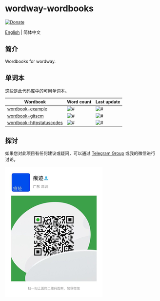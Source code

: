 # wordway-wordbooks

[![Donate](https://img.shields.io/badge/Donate-PayPal-green.svg)](https://www.paypal.com/cgi-bin/webscr?cmd=_donations&business=lijy91%40live.com&currency_code=USD&source=url)

[English](./README.en_US.md) | 简体中文

## 简介

Wordbooks for wordway.

## 单词本

这些是此代码库中的可用单词本。

| Wordbook                                                                        | Word count                                                               | Last update                                                                               |
| ------------------------------------------------------------------------------- | ------------------------------------------------------------------------ | ----------------------------------------------------------------------------------------- |
| [wordbook-example](https://github.com/wordway/wordbook-example)                 | ![#](https://wordway-api-dev.thecode.me/wordbooks/example/badge)         | ![#](https://wordway-api-dev.thecode.me/wordbooks/example/badge?type=last_update)         |
| [wordbook-gitscm](https://github.com/wordway/wordbook-gitscm)                   | ![#](https://wordway-api-dev.thecode.me/wordbooks/gitscm/badge)          | ![#](https://wordway-api-dev.thecode.me/wordbooks/gitscm/badge?type=last_update)          |
| [wordbook-httpstatuscodes](https://github.com/wordway/wordbook-httpstatuscodes) | ![#](https://wordway-api-dev.thecode.me/wordbooks/httpstatuscodes/badge) | ![#](https://wordway-api-dev.thecode.me/wordbooks/httpstatuscodes/badge?type=last_update) |

## 探讨

如果您对此项目有任何建议或疑问，可以通过 [Telegram Group](https://t.me/wordway) 或我的微信进行讨论。

![](./screenshots/wechat_qrcode.png)
